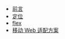 - [前言](css/readme)
- [定位](css/position/readme)
- [flex](css/flex)
- [移动 Web 适配方案](css/move-adaptive/readme)
